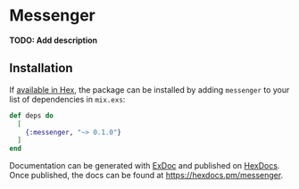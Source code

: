 # Messenger

**TODO: Add description**

## Installation

If [available in Hex](https://hex.pm/docs/publish), the package can be installed
by adding `messenger` to your list of dependencies in `mix.exs`:

```elixir
def deps do
  [
    {:messenger, "~> 0.1.0"}
  ]
end
```

Documentation can be generated with [ExDoc](https://github.com/elixir-lang/ex_doc)
and published on [HexDocs](https://hexdocs.pm). Once published, the docs can
be found at <https://hexdocs.pm/messenger>.

